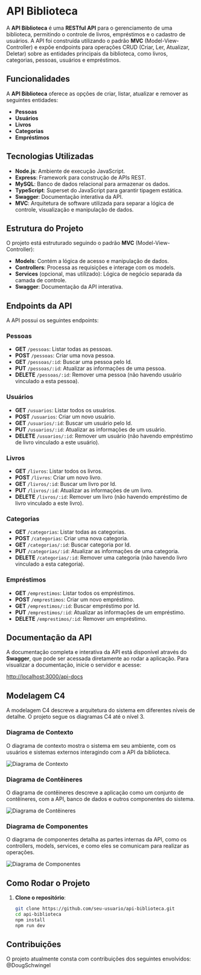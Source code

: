 # API Biblioteca

A **API Biblioteca** é uma **RESTful API** para o gerenciamento de uma biblioteca, permitindo o controle de livros, empréstimos e o cadastro de usuários. A API foi construída utilizando o padrão **MVC** (Model-View-Controller) e expõe endpoints para operações CRUD (Criar, Ler, Atualizar, Deletar) sobre as entidades principais da biblioteca, como livros, categorias, pessoas, usuários e empréstimos.

## Funcionalidades

A **API Biblioteca** oferece as opções de criar, listar, atualizar e remover as seguintes entidades:

- **Pessoas**
- **Usuários**
- **Livros**
- **Categorias**
- **Empréstimos**

## Tecnologias Utilizadas

- **Node.js**: Ambiente de execução JavaScript.
- **Express**: Framework para construção de APIs REST.
- **MySQL**: Banco de dados relacional para armazenar os dados.
- **TypeScript**: Superset do JavaScript para garantir tipagem estática.
- **Swagger**: Documentação interativa da API.
- **MVC**: Arquitetura de software utilizada para separar a lógica de controle, visualização e manipulação de dados.

## Estrutura do Projeto

O projeto está estruturado seguindo o padrão **MVC** (Model-View-Controller):

- **Models**: Contém a lógica de acesso e manipulação de dados.
- **Controllers**: Processa as requisições e interage com os models.
- **Services** (opcional, mas utilizado): Lógica de negócio separada da camada de controle.
- **Swagger**: Documentação da API interativa.

## Endpoints da API

A API possui os seguintes endpoints:

### Pessoas

- **GET** `/pessoas`: Listar todas as pessoas.
- **POST** `/pessoas`: Criar uma nova pessoa.
- **GET** `/pessoas/:id`: Buscar uma pessoa pelo Id.
- **PUT** `/pessoas/:id`: Atualizar as informações de uma pessoa.
- **DELETE** `/pessoas/:id`: Remover uma pessoa (não havendo usuário vinculado a esta pessoa).

### Usuários

- **GET** `/usuarios`: Listar todos os usuários.
- **POST** `/usuarios`: Criar um novo usuário.
- **GET** `/usuarios/:id`: Buscar um usuário pelo Id.
- **PUT** `/usuarios/:id`: Atualizar as informações de um usuário.
- **DELETE** `/usuarios/:id`: Remover um usuário (não havendo empréstimo de livro vinculado a este usuário).

### Livros

- **GET** `/livros`: Listar todos os livros.
- **POST** `/livros`: Criar um novo livro.
- **GET** `/livros/:id`: Buscar um livro por Id.
- **PUT** `/livros/:id`: Atualizar as informações de um livro.
- **DELETE** `/livros/:id`: Remover um livro (não havendo empréstimo de livro vinculado a este livro).

### Categorias

- **GET** `/categorias`: Listar todas as categorias.
- **POST** `/categorias`: Criar uma nova categoria.
- **GET** `/categorias/:id`: Buscar categoria por Id.
- **PUT** `/categorias/:id`: Atualizar as informações de uma categoria.
- **DELETE** `/categorias/:id`: Remover uma categoria (não havendo livro vinculado a esta categoria).

### Empréstimos

- **GET** `/emprestimos`: Listar todos os empréstimos.
- **POST** `/emprestimos`: Criar um novo empréstimo.
- **GET** `/emprestimos/:id`: Buscar empréstimo por Id.
- **PUT** `/emprestimos/:id`: Atualizar as informações de um empréstimo.
- **DELETE** `/emprestimos/:id`: Remover um empréstimo.

## Documentação da API

A documentação completa e interativa da API está disponível através do **Swagger**, que pode ser acessada diretamente ao rodar a aplicação. Para visualizar a documentação, inicie o servidor e acesse:

[http://localhost:3000/api-docs](http://localhost:3000/api-docs)

## Modelagem C4

A modelagem C4 descreve a arquitetura do sistema em diferentes níveis de detalhe. O projeto segue os diagramas C4 até o nível 3.

### Diagrama de Contexto

O diagrama de contexto mostra o sistema em seu ambiente, com os usuários e sistemas externos interagindo com a API da biblioteca.

![Diagrama de Contexto](https://github.com/user-attachments/assets/9824b436-61ff-4aed-ab39-acc16d4e11a3)

### Diagrama de Contêineres

O diagrama de contêineres descreve a aplicação como um conjunto de contêineres, com a API, banco de dados e outros componentes do sistema.

![Diagrama de Contêineres](https://github.com/user-attachments/assets/362f22fb-0725-476a-88cd-0532807e7300)

### Diagrama de Componentes

O diagrama de componentes detalha as partes internas da API, como os controllers, models, services, e como eles se comunicam para realizar as operações.

![Diagrama de Componentes](https://github.com/user-attachments/assets/56ec094f-b413-4d01-8ff1-ba5aff0b0cd5)

## Como Rodar o Projeto

1. **Clone o repositório**:
   ```bash
   git clone https://github.com/seu-usuario/api-biblioteca.git
   cd api-biblioteca
   npm install
   npm run dev

## Contribuições

O projeto atualmente consta com contribuições dos seguintes envolvidos:
@DougSchwingel
